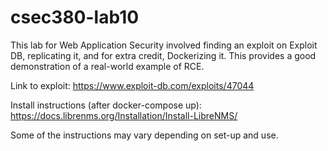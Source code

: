 # csec380-lab10

This lab for Web Application Security involved finding an exploit on Exploit DB, replicating it, and for extra credit, Dockerizing it. This provides a good demonstration of a real-world example of RCE.

Link to exploit: https://www.exploit-db.com/exploits/47044

Install instructions (after docker-compose up): https://docs.librenms.org/Installation/Install-LibreNMS/

Some of the instructions may vary depending on set-up and use.

